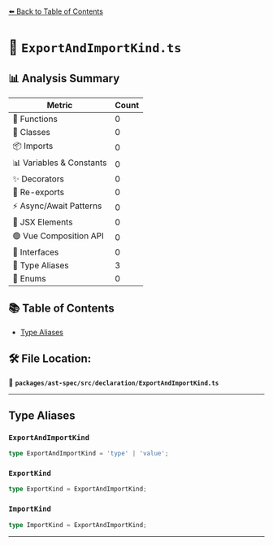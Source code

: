 [⬅️ Back to Table of Contents](../../../../index.md)

# 📄 `ExportAndImportKind.ts`

## 📊 Analysis Summary

| Metric | Count |
|--------|-------|
| 🔧 Functions | 0 |
| 🧱 Classes | 0 |
| 📦 Imports | 0 |
| 📊 Variables & Constants | 0 |
| ✨ Decorators | 0 |
| 🔄 Re-exports | 0 |
| ⚡ Async/Await Patterns | 0 |
| 💠 JSX Elements | 0 |
| 🟢 Vue Composition API | 0 |
| 📐 Interfaces | 0 |
| 📑 Type Aliases | 3 |
| 🎯 Enums | 0 |

## 📚 Table of Contents

- [Type Aliases](#type-aliases)

## 🛠️ File Location:
📂 **`packages/ast-spec/src/declaration/ExportAndImportKind.ts`**


---

## Type Aliases

### `ExportAndImportKind`

```ts
type ExportAndImportKind = 'type' | 'value';
```

### `ExportKind`

```ts
type ExportKind = ExportAndImportKind;
```

### `ImportKind`

```ts
type ImportKind = ExportAndImportKind;
```


---